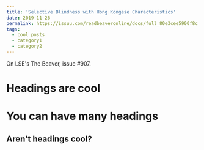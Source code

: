 ```yaml
---
title: 'Selective Blindness with Hong Kongese Characteristics'
date: 2019-11-26
permalink: https://issuu.com/readbeaveronline/docs/full_80e3cee5900f8c
tags:
  - cool posts
  - category1
  - category2
---
```


On LSE's The Beaver, issue #907.

Headings are cool
======

You can have many headings
======

Aren't headings cool?
------